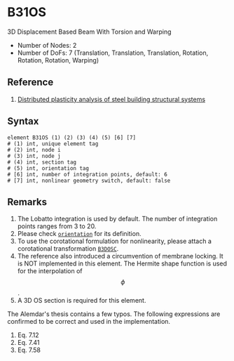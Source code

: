 # B31OS

3D Displacement Based Beam With Torsion and Warping

* Number of Nodes: 2
* Number of DoFs: 7 (Translation, Translation, Translation, Rotation, Rotation, Rotation, Warping)

## Reference

1. [Distributed plasticity analysis of steel building structural systems](https://www.proquest.com/dissertations-theses/distributed-plasticity-analysis-steel-building/docview/304696456/se-2)

## Syntax

```
element B31OS (1) (2) (3) (4) (5) [6] [7]
# (1) int, unique element tag
# (2) int, node i
# (3) int, node j
# (4) int, section tag
# (5) int, orientation tag
# [6] int, number of integration points, default: 6
# [7] int, nonlinear geometry switch, default: false
```

## Remarks

1. The Lobatto integration is used by default. The number of integration points ranges from 3 to 20.
2. Please check [`orientation`](Orientation.md) for its definition.
3. To use the corotational formulation for nonlinearity, please attach a corotational
   transformation [`B3DOSC`](Orientation.md).
4. The reference also introduced a circumvention of membrane locking. It is NOT implemented in this element. The Hermite
   shape function is used for the interpolation of $$\phi$$.
5. A 3D OS section is required for this element.

The Alemdar's thesis contains a few typos. The following expressions are confirmed to be correct and used in the
implementation.

1. Eq. 7.12
2. Eq. 7.41
3. Eq. 7.58
